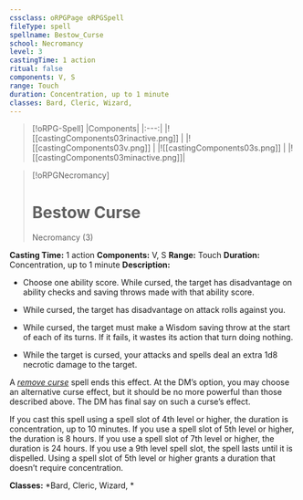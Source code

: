 ```yaml
---
cssclass: oRPGPage oRPGSpell
fileType: spell
spellname: Bestow_Curse
school: Necromancy
level: 3
castingTime: 1 action
ritual: false
components: V, S
range: Touch
duration: Concentration, up to 1 minute
classes: Bard, Cleric, Wizard,
---
```

> [!oRPG-Spell]
> |Components|
> |:---:|
> |![[castingComponents03rinactive.png]] |
> |![[castingComponents03v.png]] |
> |![[castingComponents03s.png]] |
> |![[castingComponents03minactive.png]]|

> [!oRPGNecromancy]
>#  Bestow Curse
> Necromancy  (3)

**Casting Time:** 1 action
**Components:** V, S
**Range:** Touch
**Duration:**  Concentration, up to 1 minute
**Description:**
* Choose one ability score. While cursed, the target has disadvantage on ability checks and saving throws made with that ability score.



 * While cursed, the target has disadvantage on attack rolls against you.



 * While cursed, the target must make a Wisdom saving throw at the start of each of its turns. If it fails, it wastes its action that turn doing nothing.



 * While the target is cursed, your attacks and spells deal an extra 1d8 necrotic damage to the target.



 A *[remove curse](../remove-curse/ "remove curse (lvl 3)")* spell ends this effect. At the DM’s option, you may choose an alternative curse effect, but it should be no more powerful than those described above. The DM has final say on such a curse’s effect.

If you cast this spell using a spell slot of 4th level or higher, the duration is concentration, up to 10 minutes. If you use a spell slot of 5th level or higher, the duration is 8 hours. If you use a spell slot of 7th level or higher, the duration is 24 hours. If you use a 9th level spell slot, the spell lasts until it is dispelled. Using a spell slot of 5th level or higher grants a duration that doesn’t require concentration.

**Classes:**  *Bard, Cleric, Wizard, *


